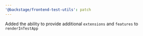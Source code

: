 ```yaml
---
'@backstage/frontend-test-utils': patch
---
```


Added the ability to provide additional `extensions` and `features` to `renderInTestApp`
